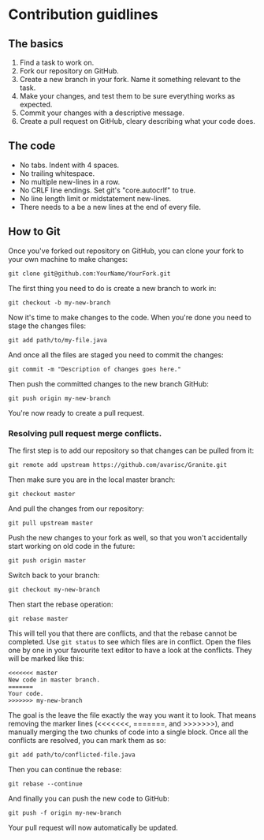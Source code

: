 # Contribution guidlines

## The basics
1. Find a task to work on.
2. Fork our repository on GitHub.
3. Create a new branch in your fork. Name it something relevant to the task.
4. Make your changes, and test them to be sure everything works as expected.
5. Commit your changes with a descriptive message.
6. Create a pull request on GitHub, cleary describing what your code does.

## The code
* No tabs. Indent with 4 spaces.
* No trailing whitespace.
* No multiple new-lines in a row.
* No CRLF line endings. Set git's "core.autocrlf" to true.
* No line length limit or midstatement new-lines.
* There needs to a be a new lines at the end of every file.

## How to Git
Once you've forked out repository on GitHub, you can clone your fork to your own machine to make changes:

`git clone git@github.com:YourName/YourFork.git`

The first thing you need to do is create a new branch to work in:

`git checkout -b my-new-branch`

Now it's time to make changes to the code. When you're done you need to stage the changes files:

`git add path/to/my-file.java`

And once all the files are staged you need to commit the changes:

`git commit -m "Description of changes goes here."`

Then push the committed changes to the new branch GitHub:

`git push origin my-new-branch`

You're now ready to create a pull request.

### Resolving pull request merge conflicts.
The first step is to add our repository so that changes can be pulled from it:

`git remote add upstream https://github.com/avarisc/Granite.git`

Then make sure you are in the local master branch:

`git checkout master`

And pull the changes from our repository:

`git pull upstream master`

Push the new changes to your fork as well, so that you won't accidentally start working on old code in the future:

`git push origin master`

Switch back to your branch:

`git checkout my-new-branch`

Then start the rebase operation:

`git rebase master`

This will tell you that there are conflicts, and that the rebase cannot be completed. Use `git status` to see which files are in conflict. Open the files one by one in your favourite text editor to have a look at the conflicts. They will be marked like this:
```
<<<<<<< master
New code in master branch.
=======
Your code.
>>>>>>> my-new-branch
```
The goal is the leave the file exactly the way you want it to look. That means removing the marker lines (<<<<<<<, =======, and >>>>>>>), and manually merging the two chunks of code into a single block. Once all the conflicts are resolved, you can mark them as so:

`git add path/to/conflicted-file.java`

Then you can continue the rebase:

`git rebase --continue`

And finally you can push the new code to GitHub:

`git push -f origin my-new-branch`

Your pull request will now automatically be updated.
